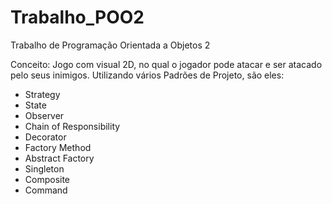 # Trabalho_POO2
Trabalho de Programação Orientada a Objetos 2

Conceito: Jogo com visual 2D, no qual o jogador pode atacar e ser atacado pelo seus inimigos.
Utilizando vários Padrões de Projeto, são eles:
- Strategy
- State
- Observer
- Chain of Responsibility
- Decorator
- Factory Method
- Abstract Factory
- Singleton
- Composite
- Command
